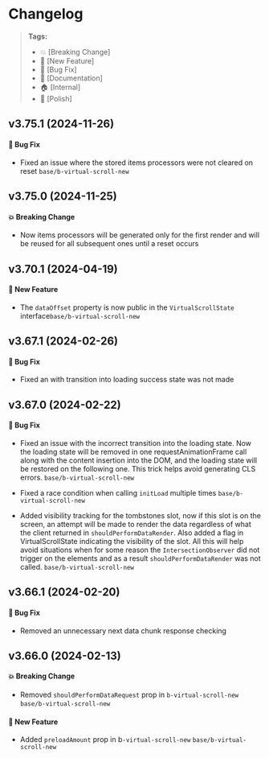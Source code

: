 Changelog
=========

> **Tags:**
> - :boom:       [Breaking Change]
> - :rocket:     [New Feature]
> - :bug:        [Bug Fix]
> - :memo:       [Documentation]
> - :house:      [Internal]
> - :nail_care:  [Polish]

## v3.75.1 (2024-11-26)

#### :bug: Bug Fix

* Fixed an issue where the stored items processors were not cleared on reset `base/b-virtual-scroll-new`

## v3.75.0 (2024-11-25)

#### :boom: Breaking Change

* Now items processors will be generated only for the first render and will be reused for all subsequent ones until a reset occurs

## v3.70.1 (2024-04-19)

#### :rocket: New Feature

* The `dataOffset` property is now public in the `VirtualScrollState` interface`base/b-virtual-scroll-new`

## v3.67.1 (2024-02-26)

#### :bug: Bug Fix

* Fixed an with transition into loading success state was not made

## v3.67.0 (2024-02-22)

#### :bug: Bug Fix

* Fixed an issue with the incorrect transition into the loading state. Now the loading state will be removed in one requestAnimationFrame call along with the content insertion into the DOM,
and the loading state will be restored on the following one. This trick helps avoid generating CLS errors. `base/b-virtual-scroll-new`

* Fixed a race condition when calling `initLoad` multiple times `base/b-virtual-scroll-new`

* Added visibility tracking for the tombstones slot, now if this slot is on the screen,
an attempt will be made to render the data regardless of what the client returned in `shouldPerformDataRender`.
Also added a flag in VirtualScrollState indicating the visibility of the slot.
All this will help avoid situations when for some reason the `IntersectionObserver` did not trigger on the elements and as a result `shouldPerformDataRender` was not called. `base/b-virtual-scroll-new`

## v3.66.1 (2024-02-20)

#### :bug: Bug Fix

* Removed an unnecessary next data chunk response checking

## v3.66.0 (2024-02-13)

#### :boom: Breaking Change

* Removed `shouldPerformDataRequest` prop in `b-virtual-scroll-new` `base/b-virtual-scroll-new`

#### :rocket: New Feature

* Added `preloadAmount` prop in b`-virtual-scroll-new` `base/b-virtual-scroll-new`
